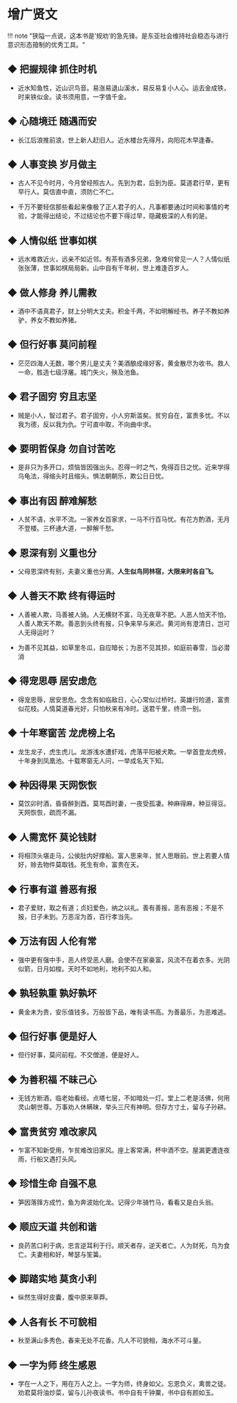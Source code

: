 # 增广贤文

!!! note "狭隘一点说，这本书是‘规劝’的急先锋。是东亚社会维持社会稳态与进行意识形态箝制的优秀工具。"


## ◆  把握规律 抓住时机

-  近水知鱼性，近山识鸟音。易涨易退山溪水，易反易复小人心。运去金成铁，时来铁似金。读书须用意，一字值千金。


## ◆  心随境迁 随遇而安

-  长江后浪推前浪，世上新人赶旧人。近水楼台先得月，向阳花木早逢春。

## ◆  人事变换 岁月做主

-  古人不见今时月，今月曾经照古人。先到为君，后到为臣。莫道君行早，更有早行人。莫信直中直，须防仁不仁。

-  千万不要轻信那些看起来像极了正人君子的人，凡事都要通过时间和事情的考验，才能得出结论，不过结论也不要下得过早，隐藏极深的人有的是。


## ◆  人情似纸 世事如棋

-  远水难救近火，远亲不如近邻。有茶有酒多兄弟，急难何曾见一人？人情似纸张张薄，世事如棋局局新。山中自有千年树，世上难逢百岁人。

## ◆  做人修身 养儿需教

-  酒中不语真君子，财上分明大丈夫。积金千两，不如明解经书。养子不教如养驴，养女不教如养猪。


## ◆  但行好事 莫问前程

-  茫茫四海人无数，哪个男儿是丈夫？美酒酿成缘好客，黄金散尽为收书。救人一命，胜造七级浮屠。城门失火，殃及池鱼。


## ◆  君子固穷 穷且志坚

-  贼是小人，智过君子。君子固穷，小人穷斯滥矣。贫穷自在，富贵多忧。不以我为德，反以我为仇。宁可直中取，不向曲中求。

## ◆  要明哲保身 勿自讨苦吃

-  是非只为多开口，烦恼皆因强出头。忍得一时之气，免得百日之忧。近来学得乌龟法，得缩头时且缩头。惧法朝朝乐，欺公日日忧。

## ◆  事出有因 醉难解愁

-  人贫不语，水平不流。一家养女百家求，一马不行百马忧。有花方酌酒，无月不登楼。三杯通大道，一醉解千愁。

## ◆  恩深有别 义重也分

-  父母恩深终有别，夫妻义重也分离。**人生似鸟同林宿，大限来时各自飞。**

## ◆  人善天不欺 终有得运时

-  人善被人欺，马善被人骑。人无横财不富，马无夜草不肥。人恶人怕天不怕，人善人欺天不欺。善恶到头终有报，只争来早与来迟。黄河尚有澄清日，岂可人无得运时？

-  为善不见其益，如草里冬瓜，自应暗长；为恶不见其损，如庭前春雪，当必潜消

## ◆  得宠思辱 居安虑危

-  得宠思辱，居安思危。念念有如临敌日，心心常似过桥时。英雄行险道，富贵似花枝。人情莫道春光好，只怕秋来有冷时。送君千里，终须一别。


## ◆  十年寒窗苦 龙虎榜上名

-  龙生龙子，虎生虎儿。龙游浅水遭虾戏，虎落平阳被犬欺。一举首登龙虎榜，十年身到凤凰池。十载寒窗无人问，一举成名天下知。


## ◆  种因得果 天网恢恢

-  莫饮卯时酒，昏昏醉到酉。莫骂酉时妻，一夜受孤凄。种麻得麻，种豆得豆。天网恢恢，疏而不漏。


## ◆  人需宽怀 莫论钱财

-  将相顶头堪走马，公侯肚内好撑船。富人思来年，贫人思眼前。世上若要人情好，赊去物件莫取钱。死生有命，富贵在天。


## ◆  行事有道 善恶有报

-  君子爱财，取之有道；贞妇爱色，纳之以礼。善有善报，恶有恶报；不是不报，日子未到。万恶淫为首，百行孝当先。


## ◆  万法有因 人伦有常

-  强中更有强中手，恶人终受恶人磨。会使不在家豪富，风流不在着衣多。光阴似箭，日月如梭。天时不如地利，地利不如人和。


## ◆  孰轻孰重 孰好孰坏

-  黄金未为贵，安乐值钱多。万般皆下品，唯有读书高。为善最乐，为恶难逃。


## ◆  但行好事 便是好人

-  但行好事，莫问前程。不交僧道，便是好人。


## ◆  为善积福 不昧己心

-  无钱方断酒，临老始看经。点塔七层，不如暗处一灯。堂上二老是活佛，何用灵山朝世尊。万事劝人休瞒昧，举头三尺有神明。但存方寸土，留与子孙耕。


## ◆  富贵贫穷 难改家风

-  乍富不知新受用，乍贫难改旧家风。座上客常满，杯中酒不空。屋漏更遭连夜雨，行船又遇打头风。

## ◆  珍惜生命 自强不息

-  笋因落箨方成竹，鱼为奔波始化龙。记得少年骑竹马，看看又是白头翁。

## ◆  顺应天道 共创和谐

-  良药苦口利于病，忠言逆耳利于行。顺天者存，逆天者亡。人为财死，鸟为食亡。夫妻相和好，琴瑟与笙簧。

## ◆  脚踏实地 莫贪小利

-  纵然生得好皮囊，腹中原来草莽。

## ◆  人各有长 不可貌相

-  秋至满山多秀色，春来无处不花香。凡人不可貌相，海水不可斗量。

## ◆  一字为师 终生感恩

-  学在一人之下，用在万人之上。一字为师，终身如父。忘恩负义，禽兽之徒。劝君莫将油炒菜，留与儿孙夜读书。书中自有千钟粟，书中自有颜如玉。

